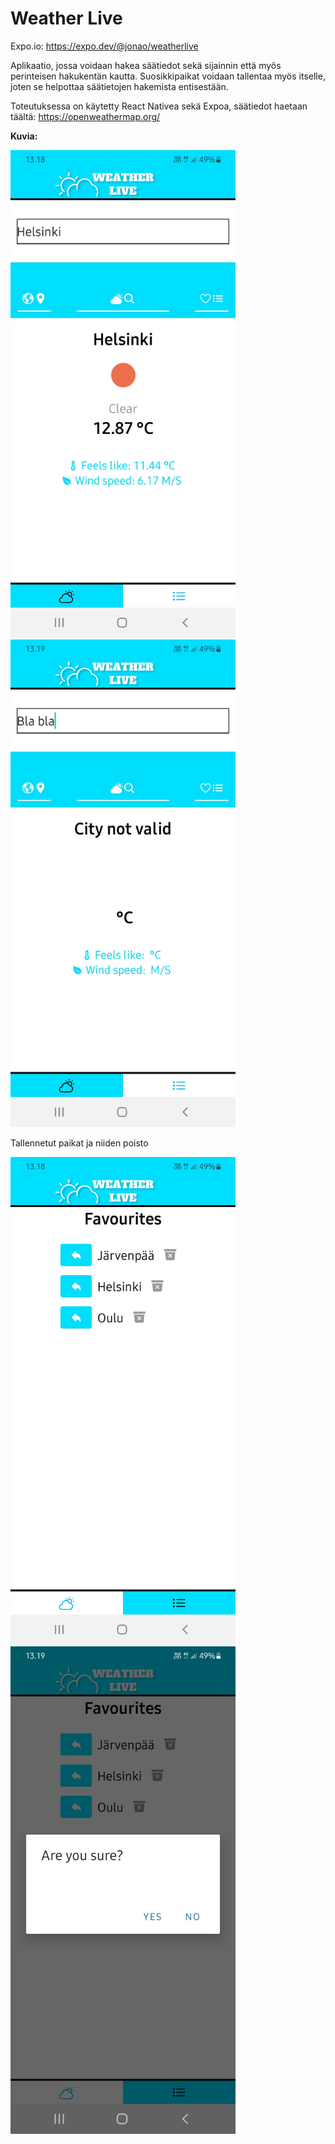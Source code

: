 <h1>Weather Live</h1>

Expo.io: https://expo.dev/@jonao/weatherlive

Aplikaatio, jossa voidaan hakea säätiedot sekä sijainnin että myös perinteisen hakukentän kautta.
Suosikkipaikat voidaan tallentaa myös itselle, joten se helpottaa säätietojen hakemista entisestään.


Toteutuksessa on käytetty React Nativea sekä Expoa, säätiedot haetaan täältä: https://openweathermap.org/




<b>Kuvia:</b>

<img src="https://github.com/gitjona/WeatherLive/blob/main/screenshots/Screenshot_20220421-131830_Weather%20Live.jpg" width="360" height="780">    <img src="https://github.com/gitjona/WeatherLive/blob/main/screenshots/Screenshot_20220421-131952_Weather%20Live.jpg" width="360" height="780">

Tallennetut paikat ja niiden poisto

<img src="https://github.com/gitjona/WeatherLive/blob/main/screenshots/Screenshot_20220421-131857_Weather%20Live.jpg" width="360" height="780">    <img src="https://github.com/gitjona/WeatherLive/blob/main/screenshots/Screenshot_20220421-131912_Weather%20Live.jpg" width="360" height="780">
